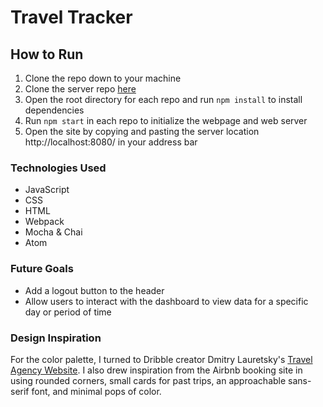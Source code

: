 # Travel Tracker



## How to Run
1. Clone the repo down to your machine
2. Clone the server repo [here](https://github.com/turingschool-examples/travel-tracker-api)
3. Open the root directory for each repo and run `npm install` to install dependencies
4. Run `npm start` in each repo to initialize the webpage and web server
5. Open the site by copying and pasting the server location http://localhost:8080/ in your address bar

### Technologies Used
- JavaScript
- CSS
- HTML
- Webpack
- Mocha & Chai
- Atom

### Future Goals
- Add a logout button to the header
- Allow users to interact with the dashboard to view data for a specific day or period of time

### Design Inspiration
For the color palette, I turned to Dribble creator Dmitry Lauretsky's [Travel Agency Website](https://dribbble.com/shots/15163981-Travel-Agency-Website). I also drew inspiration from the Airbnb booking site in using rounded corners, small cards for past trips, an approachable sans-serif font, and minimal pops of color.

<!-- ---

## Linting Your Code

Run the command in your terminal `npm run lint` to run the linter on your JavaScript code. There will be errors and warnings right from the start in this starter kit - the linter is still running successfully.

Your linter will look at the JavaScript files you have within the `src` directory and the `test` directory.

## Webpack?

If you look in the `package.json` file, you'll see one of the library dependencies called `webpack`. If you're interested in learning more about what Webpack is and how it works behind the scenes, take a look through the [Webpack configuration documentation](https://webpack.js.org/concepts/).

## Deploying to GitHub Pages

_If you are finished with the functionality and testing of your project_, then you can consider deploying your project to the web! This way anyone can play it without cloning down your repo.

[GitHub Pages](https://pages.github.com/) is a great way to deploy your project to the web. Don't worry about this until your project is free of bugs and well tested!

If you _are_ done, you can follow [this procedure](./gh-pages-procedure.md) to get your project live on GitHub Pages. -->
